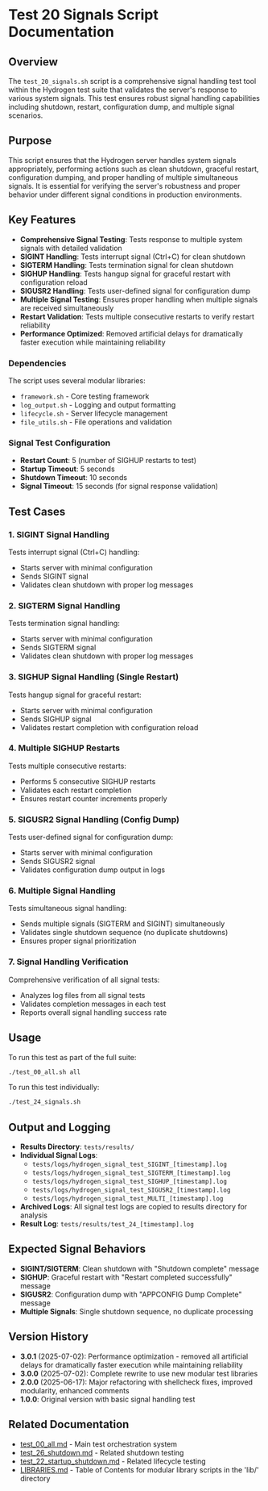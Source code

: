 # Test 20 Signals Script Documentation

## Overview

The `test_20_signals.sh` script is a comprehensive signal handling test tool within the Hydrogen test suite that validates the server's response to various system signals. This test ensures robust signal handling capabilities including shutdown, restart, configuration dump, and multiple signal scenarios.

## Purpose

This script ensures that the Hydrogen server handles system signals appropriately, performing actions such as clean shutdown, graceful restart, configuration dumping, and proper handling of multiple simultaneous signals. It is essential for verifying the server's robustness and proper behavior under different signal conditions in production environments.

## Key Features

- **Comprehensive Signal Testing**: Tests response to multiple system signals with detailed validation
- **SIGINT Handling**: Tests interrupt signal (Ctrl+C) for clean shutdown
- **SIGTERM Handling**: Tests termination signal for clean shutdown
- **SIGHUP Handling**: Tests hangup signal for graceful restart with configuration reload
- **SIGUSR2 Handling**: Tests user-defined signal for configuration dump
- **Multiple Signal Testing**: Ensures proper handling when multiple signals are received simultaneously
- **Restart Validation**: Tests multiple consecutive restarts to verify restart reliability
- **Performance Optimized**: Removed artificial delays for dramatically faster execution while maintaining reliability

### Dependencies

The script uses several modular libraries:

- `framework.sh` - Core testing framework
- `log_output.sh` - Logging and output formatting
- `lifecycle.sh` - Server lifecycle management
- `file_utils.sh` - File operations and validation

### Signal Test Configuration

- **Restart Count**: 5 (number of SIGHUP restarts to test)
- **Startup Timeout**: 5 seconds
- **Shutdown Timeout**: 10 seconds
- **Signal Timeout**: 15 seconds (for signal response validation)

## Test Cases

### 1. SIGINT Signal Handling

Tests interrupt signal (Ctrl+C) handling:

- Starts server with minimal configuration
- Sends SIGINT signal
- Validates clean shutdown with proper log messages

### 2. SIGTERM Signal Handling

Tests termination signal handling:

- Starts server with minimal configuration
- Sends SIGTERM signal
- Validates clean shutdown with proper log messages

### 3. SIGHUP Signal Handling (Single Restart)

Tests hangup signal for graceful restart:

- Starts server with minimal configuration
- Sends SIGHUP signal
- Validates restart completion with configuration reload

### 4. Multiple SIGHUP Restarts

Tests multiple consecutive restarts:

- Performs 5 consecutive SIGHUP restarts
- Validates each restart completion
- Ensures restart counter increments properly

### 5. SIGUSR2 Signal Handling (Config Dump)

Tests user-defined signal for configuration dump:

- Starts server with minimal configuration
- Sends SIGUSR2 signal
- Validates configuration dump output in logs

### 6. Multiple Signal Handling

Tests simultaneous signal handling:

- Sends multiple signals (SIGTERM and SIGINT) simultaneously
- Validates single shutdown sequence (no duplicate shutdowns)
- Ensures proper signal prioritization

### 7. Signal Handling Verification

Comprehensive verification of all signal tests:

- Analyzes log files from all signal tests
- Validates completion messages in each test
- Reports overall signal handling success rate

## Usage

To run this test as part of the full suite:

```bash
./test_00_all.sh all
```

To run this test individually:

```bash
./test_24_signals.sh
```

## Output and Logging

- **Results Directory**: `tests/results/`
- **Individual Signal Logs**:
  - `tests/logs/hydrogen_signal_test_SIGINT_[timestamp].log`
  - `tests/logs/hydrogen_signal_test_SIGTERM_[timestamp].log`
  - `tests/logs/hydrogen_signal_test_SIGHUP_[timestamp].log`
  - `tests/logs/hydrogen_signal_test_SIGUSR2_[timestamp].log`
  - `tests/logs/hydrogen_signal_test_MULTI_[timestamp].log`
- **Archived Logs**: All signal test logs are copied to results directory for analysis
- **Result Log**: `tests/results/test_24_[timestamp].log`

## Expected Signal Behaviors

- **SIGINT/SIGTERM**: Clean shutdown with "Shutdown complete" message
- **SIGHUP**: Graceful restart with "Restart completed successfully" message
- **SIGUSR2**: Configuration dump with "APPCONFIG Dump Complete" message
- **Multiple Signals**: Single shutdown sequence, no duplicate processing

## Version History

- **3.0.1** (2025-07-02): Performance optimization - removed all artificial delays for dramatically faster execution while maintaining reliability
- **3.0.0** (2025-07-02): Complete rewrite to use new modular test libraries
- **2.0.0** (2025-06-17): Major refactoring with shellcheck fixes, improved modularity, enhanced comments
- **1.0.0**: Original version with basic signal handling test

## Related Documentation

- [test_00_all.md](test_00_all.md) - Main test orchestration system
- [test_26_shutdown.md](test_26_shutdown.md) - Related shutdown testing
- [test_22_startup_shutdown.md](test_22_startup_shutdown.md) - Related lifecycle testing
- [LIBRARIES.md](LIBRARIES.md) - Table of Contents for modular library scripts in the 'lib/' directory
